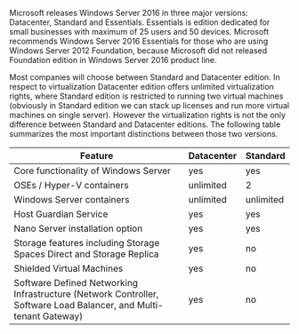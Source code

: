 Microsoft releases Windows Server 2016 in three major versions: Datacenter, Standard and Essentials.
Essentials is edition dedicated for small businesses with maximum of 25 users and 50 devices.
Microsoft recommends Windows Server 2016 Essentials for those who are using Windows Server 2012 Foundation, because Microsoft did not released Foundation edition in Windows Server 2016 product line.

Most companies will choose between Standard and Datacenter edition.
In respect to virtualization Datacenter edition offers unlimited virtualization rights,
where Standard edition is restricted to running two virtual machines (obviously in Standard edition we can stack up licenses and run more virtual machines on single server). However the virtualization
rights is not the only difference between Standard and Datacenter editions.
The following table summarizes the most important distinctions between those two versions.

 Feature | Datacenter | Standard
 -- | -- | --
 Core functionality of Windows Server	| yes | yes
OSEs / Hyper-V containers	| unlimited | 2
Windows Server containers | unlimited | unlimited
Host Guardian Service	| yes |	yes
Nano Server installation option |	yes |	yes
Storage features including Storage Spaces Direct and Storage Replica | yes | no
Shielded Virtual Machines	| yes |	no
Software Defined Networking Infrastructure (Network Controller, Software Load Balancer, and Multi-tenant Gateway)	| yes |	no
